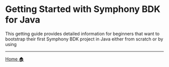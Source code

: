 # Getting Started with Symphony BDK for Java

This getting guide provides detailed information for beginners that want to bootstrap their first Symphony BDK project 
in Java either from scratch or by using 

----
[Home :house:](./index.md)
 
